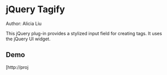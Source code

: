 jQuery Tagify
=============
Author: Alicia Liu

This jQuery plug-in provides a stylized input field for creating tags. It uses the jQuery UI widget.

Demo
----
[http://proj